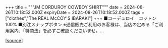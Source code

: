 +++
title = """JM CORDUROY COWBOY SHIRT"""
date = 2024-08-26T10:18:52.000Z
expiryDate = 2024-08-26T10:18:52.000Z
tags = ["clothes","The REAL McCOY'S IBARAKI"]
+++
■コーデュロイ　コットン100% ■別注スナップボタン ※通信販売ご利用のお客様は、当店の定める「ご利用案内」「特商法」を必ずご確認くださいませ。...

[[source]](https://the-realmccoys.ocnk.net/product/357)
